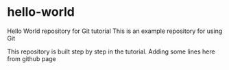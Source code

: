 # hello-world
Hello World repository for Git tutorial
This is an example repository for using Git

This repository is built step by step in the tutorial.
Adding some lines here from github page 
